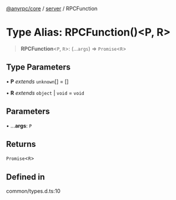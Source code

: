 [@anyrpc/core](../../modules.md) / [server](../index.md) / RPCFunction

# Type Alias: RPCFunction()\<P, R\>

> **RPCFunction**\<`P`, `R`\>: (...`args`) => `Promise`\<`R`\>

## Type Parameters

• **P** *extends* `unknown`[] = []

• **R** *extends* `object` \| `void` = `void`

## Parameters

• ...**args**: `P`

## Returns

`Promise`\<`R`\>

## Defined in

common/types.d.ts:10
